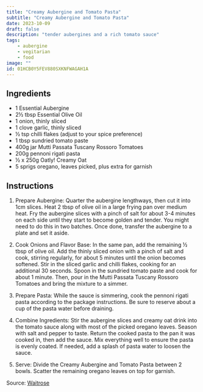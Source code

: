 ```yaml
---
title: "Creamy Aubergine and Tomato Pasta"
subtitle: "Creamy Aubergine and Tomato Pasta"
date: 2023-10-09
draft: false
description: "tender aubergines and a rich tomato sauce"
tags:
    - aubergine
    - vegitarian
    - food
image: ""
id: 01HCB0Y5FEV880SXKNFWAGAH1A
---
```


## Ingredients

- 1 Essential Aubergine
- 2½ tbsp Essential Olive Oil
- 1 onion, thinly sliced
- 1 clove garlic, thinly sliced
- ½ tsp chilli flakes (adjust to your spice preference)
- 1 tbsp sundried tomato paste
- 400g jar Mutti Passata Tuscany Rossoro Tomatoes
- 200g pennoni rigati pasta
- ½ x 250g Oatly! Creamy Oat
- 5 sprigs oregano, leaves picked, plus extra for garnish

## Instructions

1. Prepare Aubergine: Quarter the aubergine lengthways, then cut it into 1cm slices. Heat 2 tbsp of olive oil in a large frying pan over medium heat. Fry the aubergine slices with a pinch of salt for about 3-4 minutes on each side until they start to become golden and tender. You might need to do this in two batches. Once done, transfer the aubergine to a plate and set it aside.

2. Cook Onions and Flavor Base: In the same pan, add the remaining ½ tbsp of olive oil. Add the thinly sliced onion with a pinch of salt and cook, stirring regularly, for about 5 minutes until the onion becomes softened. Stir in the sliced garlic and chilli flakes, cooking for an additional 30 seconds. Spoon in the sundried tomato paste and cook for about 1 minute. Then, pour in the Mutti Passata Tuscany Rossoro Tomatoes and bring the mixture to a simmer.

3. Prepare Pasta: While the sauce is simmering, cook the pennoni rigati pasta according to the package instructions. Be sure to reserve about a cup of the pasta water before draining.

4. Combine Ingredients: Stir the aubergine slices and creamy oat drink into the tomato sauce along with most of the picked oregano leaves. Season with salt and pepper to taste. Return the cooked pasta to the pan it was cooked in, then add the sauce. Mix everything well to ensure the pasta is evenly coated. If needed, add a splash of pasta water to loosen the sauce.

5. Serve: Divide the Creamy Aubergine and Tomato Pasta between 2 bowls. Scatter the remaining oregano leaves on top for garnish.


Source: [Waitrose](https://www.waitrose.com/ecom/recipe/creamy-tomato-and-aubergine-rigati)